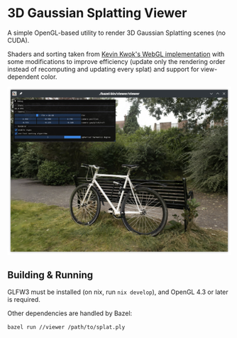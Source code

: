 # 3D Gaussian Splatting Viewer

A simple OpenGL-based utility to render 3D Gaussian Splatting scenes (no CUDA).

Shaders and sorting taken from [Kevin Kwok's WebGL
implementation](https://github.com/antimatter15/splat) with some modifications
to improve efficiency (update only the rendering order instead of recomputing
and updating every splat) and support for view-dependent color.

![Screenshot](screenshot.png)

## Building & Running

GLFW3 must be installed (on nix, run `nix develop`), and OpenGL 4.3 or later is
required.

Other dependencies are handled by Bazel:
```
bazel run //viewer /path/to/splat.ply
```
